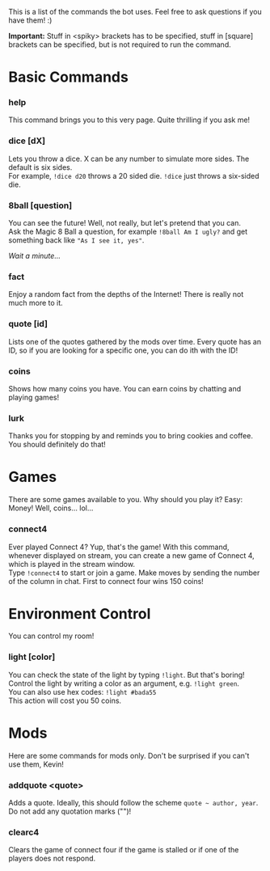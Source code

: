 This is a list of the commands the bot uses. Feel free to ask questions if you have them! :)

**Important:** Stuff in \<spiky> brackets has to be specified, stuff in \[square] brackets can be specified, but is not required to run the command.

# Basic Commands
### help
This command brings you to this very page. Quite thrilling if you ask me!

### dice \[dX]
Lets you throw a dice. X can be any number to simulate more sides. The default is six sides.  
For example, `!dice d20` throws a 20 sided die.
`!dice` just throws a six-sided die.

### 8ball \[question]
You can see the future! Well, not really, but let's pretend that you can.  
Ask the Magic 8 Ball a question, for example `!8ball Am I ugly?` and get something back like `"As I see it, yes"`.

*Wait a minute...*

### fact
Enjoy a random fact from the depths of the Internet! There is really not much more to it.

### quote [id]
Lists one of the quotes gathered by the mods over time. Every quote has an ID, so if you are looking for a specific one, you can do ith with the ID!

### coins
Shows how many coins you have. You can earn coins by chatting and playing games!

### lurk
Thanks you for stopping by and reminds you to bring cookies and coffee. You should definitely do that!

# Games
There are some games available to you. Why should you play it? Easy: Money! Well, coins... lol...

### connect4
Ever played Connect 4? Yup, that's the game! With this command, whenever displayed on stream, you can create a new game of Connect 4, which is played in the stream window.  
Type `!connect4` to start or join a game. Make moves by sending the number of the column in chat. First to connect four wins 150 coins!

# Environment Control
You can control my room!

### light \[color]
You can check the state of the light by typing `!light`. But that's boring!  
Control the light by writing a color as an argument, e.g. `!light green`.  
You can also use hex codes: `!light #bada55`  
This action will cost you 50 coins.

# Mods
Here are some commands for mods only. Don't be surprised if you can't use them, Kevin!

### addquote \<quote>
Adds a quote. Ideally, this should follow the scheme `quote ~ author, year`. Do not add any quotation marks ("")!

### clearc4
Clears the game of connect four if the game is stalled or if one of the players does not respond.
